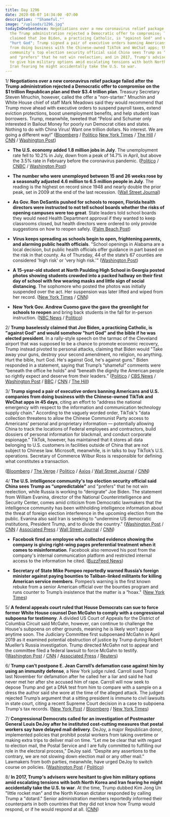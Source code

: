 ```yaml
---
title: Day 1296
date: 2020-08-07 14:34:00 -07:00
description: '"Shameful."'
image: "/uploads/1296.jpg"
todayInOneSentence: Negotiations over a new coronavirus relief package failed after
  the Trump administration rejected a Democratic offer to compromise; Trump baselessly
  claimed that Joe Biden, a practicing Catholic, is "against God" and would somehow
  "hurt God"; Trump signed a pair of executive orders banning Americans and U.S. companies
  from doing business with the Chinese-owned TikTok and WeChat apps; the U.S. intelligence
  community's top election security official said China sees Trump as “unpredictable"
  and "prefers" that he not win reelection; and in 2017, Trump's advisers were hesitant
  to give him military options amid escalating tensions with both North Korea and
  Iran fearing he might accidentally take the U.S. to war.
---
```


1/ **Negotiations over a new coronavirus relief package failed after the Trump administration rejected a Democratic offer to compromise on the $1 trillion Republican plan and their $3.4 trillion plan**. Treasury Secretary Steven Mnuchin, however, called the offer a "non-starter." Mnuchin and White House chief of staff Mark Meadows said they would recommend that Trump move ahead with executive orders to suspend payroll taxes, extend eviction protections, boost unemployment benefits, and help student loan borrowers. Trump, meanwhile, tweeted that “Pelosi and Schumer only interested in Bailout Money for poorly run Democrat cities and states. Nothing to do with China Virus! Want one trillion dollars. No interest. We are going a different way!” ([Bloomberg](https://www.bloomberg.com/news/articles/2020-08-07/stimulus-talks-near-brink-of-collapse-after-rancorous-meeting?sref=MIBMEEoj) / [Politico](https://www.politico.com/news/2020/08/07/last-try-coronavirus-relief-deal-392564) [New York Times](https://www.nytimes.com/2020/08/07/world/covid-19-news.html?action=click&module=Top%20Stories&pgtype=Homepage#link-232a7bee) / [The Hill](https://thehill.com/homenews/senate/511055-pelosi-schumer-say-white-house-declined-2t-coronavirus-deal?userid=57999) / [CNN](https://www.cnn.com/2020/08/07/politics/stimulus-talks-coronavirus/index.html) / [Washington Post](https://www.washingtonpost.com/nation/2020/08/07/coronavirus-covid-live-updates-us/))

* **The U.S. economy added 1.8 million jobs in July**. The unemployment rate fell to 10.2% in July, down from a peak of 14.7% in April, but above the 3.5% rate in February before the coronavirus pandemic. ([Politico](https://www.politico.com/news/2020/08/07/us-unemployment-rate-fell-to-102-percent-in-july-392551) / [CNBC](https://www.cnbc.com/2020/08/07/jobs-report-july-2020.html) / [Washington Post](https://www.washingtonpost.com/business/2020/08/07/july-2020-jobs-report/))

* **The number who were unemployed between 15 and 26 weeks rose by a seasonally adjusted 4.6 million to 6.5 million people in July**. The reading is the highest on record since 1948 and nearly double the prior peak, set in 2009 at the end of the last recession. ([Wall Street Journal](https://www.wsj.com/articles/covid-19-pandemic-triggers-wave-of-long-term-unemployment-11596817137?mod=hp_lead_pos5))

* **As Gov. Ron DeSantis pushed for schools to reopen, Florida health directors were instructed to not tell school boards whether the risks of opening campuses were too great**. State leaders told school boards they would need Health Department approval if they wanted to keep classrooms closed, but health directors were ordered to only provide suggestions on how to reopen safely. ([Palm Beach Post](https://www.palmbeachpost.com/news/20200807/health-directors-told-to-keep-quiet-as-fla-leaders-pressed-to-reopen-classrooms))

* **Virus keeps spreading as schools begin to open, frightening parents, and alarming public health officials**. "School openings in Alabama are a local decision, but public health officials offer guidance in part based on the risk in that county. As of Thursday, 44 of the state’s 67 counties are considered 'high risk' or 'very high risk.'" ([Washington Post](https://www.washingtonpost.com/politics/virus-keeps-spreading-as-schools-begin-to-open-frightening-parents-and-alarming-public-health-officials/2020/08/06/7ef4f362-d80d-11ea-930e-d88518c57dcc_story.html))

* **A 15-year-old student at North Paulding High School in Georgia posted photos showing students crowded into a packed hallway on their first day of school with few wearing masks and little sign of social distancing**. The sophomore who posted the photos was initially suspended over the act. Her suspension was later lifted and wiped from her record. ([New York Times](https://www.nytimes.com/2020/08/06/us/north-paulding-high-school-coronavirus-georgia.html) / [CNN](https://www.cnn.com/2020/08/07/us/georgia-teen-photo-crowded-school-hallway-trnd/index.html))

* **New York Gov. Andrew Cuomo gave the gave the greenlight for schools to reopen** and bring back students in the fall for in-person instruction. ([NBC News](https://www.nbcnews.com/news/us-news/gov-cuomo-says-new-york-schools-can-reopen-september-n1236153) / [Politico](https://www.politico.com/states/new-york/city-hall/story/2020/08/07/cuomo-oks-new-york-schools-for-in-person-instruction-1305884))

2/ **Trump baselessly claimed that Joe Biden, a practicing Catholic, is "against God" and would somehow "hurt God" and the bible if he was elected president**. In a rally-style speech on the tarmac of the Cleveland airport that was supposed to be a chance to promote economic recovery, Trump instead pivoted to personal attacks, claiming that Biden would "Take away your guns, destroy your second amendment, no religion, no anything. Hurt the bible, hurt God. He's against God, he's against guns." Biden responded in a statement, saying that Trump’s “shameful” comments were “beneath the office he holds” and “beneath the dignity the American people so rightly expect and deserve from their leaders.” ([Politico](https://www.politico.com/news/2020/08/07/joe-biden-slams-trump-religion-392550) / [CBS News](https://www.cbsnews.com/news/trump-biden-against-god-false-claim/) / [Washington Post](https://www.washingtonpost.com/politics/playing-electoral-defense-trump-to-promote-recovery-in-ohio/2020/08/06/55bb6010-d7ec-11ea-a788-2ce86ce81129_story.html) / [BBC](https://www.bbc.com/news/election-us-2020-53688009) / [CNN](https://www.cnn.com/2020/08/06/politics/biden-faith-trump/index.html) / [The Hill](https://thehill.com/homenews/administration/510900-trump-claims-biden-is-against-god))

3/ **Trump signed a pair of executive orders banning Americans and U.S. companies from doing business with the Chinese-owned TikTok and WeChat apps in 45 days**, citing an effort to “address the national emergency with respect to the information and communication technology supply chain.” According to the vaguely worded order, TikTok's "data collection threatens to allow the Chinese Communist Party access to Americans' personal and proprietary information — potentially allowing China to track the locations of Federal employees and contractors, build dossiers of personal information for blackmail, and conduct corporate espionage." TikTok, however, has maintained that it stores all data belonging to U.S. customers in facilities outside of China that are not subject to Chinese law. Microsoft, meanwhile, is in talks to buy TikTok’s U.S. operations. Secretary of Commerce Wilbur Ross is responsible for defining what constitutes a transaction.

\([Bloomberg](https://www.bloomberg.com/news/articles/2020-08-07/trump-signs-tiktok-ban-as-u-s-boosts-pressure-for-sale-of-app?sref=MIBMEEoj) / [The Verge](https://www.theverge.com/2020/8/6/21358093/trump-tik-tok-ban-bytedance-transactions-executive-order) / [Politico](https://www.politico.com/news/2020/08/07/tiktok-trump-executive-order-392558) / [Axios](https://www.axios.com/trump-order-ban-tiktok-45-days-1c8eb742-05d7-4169-9b41-be078f981b0c.html) / [Wall Street Journal](https://www.wsj.com/articles/u-s-broadens-attack-on-chinese-internet-giants-with-wechat-order-11596813253?mod=hp_lead_pos1) / [CNN](https://www.cnn.com/2020/08/06/politics/trump-executive-order-tiktok/index.html))

4/ **The U.S. intelligence community's top election security official said China sees Trump as “unpredictable"** and "prefers" that he not win reelection, while Russia is working to “denigrate” Joe Biden. The statement from William Evanina, director of the National Counterintelligence and Security Center, comes amid criticism from Democratic lawmakers that the intelligence community has been withholding intelligence information about the threat of foreign election interference in the upcoming election from the public. Evanina also said Iran is seeking to "undermine US democratic institutions, President Trump, and to divide the country." ([Washington Post](https://www.washingtonpost.com/national-security/seeing-trump-as-unpredictable-china-would-prefer-he-not-win-reelection-intelligence-official-says/2020/08/07/98e1ad8c-d8e0-11ea-aff6-220dd3a14741_story.html) / [CNN](https://www.cnn.com/2020/08/07/politics/2020-election-russia-china-iran/index.html) / [Associated Press](https://apnews.com/e98a8285f773403af163bc720d70fc2d) / [Wall Street Journal](https://www.wsj.com/articles/russia-working-to-damage-joe-bidens-white-house-bid-u-s-intelligence-agencies-say-11596827109) / [CNN](https://www.cnn.com/2020/08/07/politics/us-intelligence-russia-election-interference-biden/index.html))

* **Facebook fired an employee who collected evidence showing the company is giving right-wing pages preferential treatment when it comes to misinformation**. Facebook also removed his post from the company's internal communication platform and restricted internal access to the information he cited. ([BuzzFeed News](https://www.buzzfeednews.com/article/craigsilverman/facebook-zuckerberg-what-if-trump-disputes-election-results))

* **Secretary of State Mike Pompeo reportedly warned Russia’s foreign minister against paying bounties to Taliban-linked militants for killing American service members**. Pompeo’s warning is the first known rebuke from a senior American official over the bounties program and runs counter to Trump’s insistence that the matter is a “hoax." ([New York Times](https://www.nytimes.com/2020/08/07/world/asia/pompeo-russia-afghanistan-bounties.html))

5/ **A federal appeals court ruled that House Democrats can sue to force former White House counsel Don McGahn to comply with a congressional subpoena for testimony**. A divided US Court of Appeals for the District of Columbia Circuit said McGahn, however, can continue to challenge the House's subpoena on other grounds, meaning he is likely won't appear anytime soon. The Judiciary Committee first subpoenaed McGahn in April 2019 as it examined potential obstruction of justice by Trump during Robert Mueller’s Russia investigation. Trump directed McGahn not to appear and the committee filed a federal lawsuit to force McGahn to testify. ([Washington Post](https://www.washingtonpost.com/local/legal-issues/house-can-sue-to-force-testimony-from-former-white-house-counsel-donald-mcgahn/2020/08/07/6301a7f2-b0c8-11ea-8758-bfd1d045525a_story.html) / [CNN](https://www.cnn.com/2020/08/07/politics/don-mcgahn-subpoena/index.html) / [Associated Press](https://apnews.com/37d2619c1ba390019b8e332d1a86706c) / [Reuters](https://www.reuters.com/article/us-usa-court-trump-idUSKCN25326S))

6/ **Trump can’t postpone E. Jean Carroll’s defamation case against him by using an immunity defense**, a New York judge ruled. Carroll sued Trump last November for defamation after he called her a liar and said he had never met her after she accused him of rape. Carroll will now seek to depose Trump and get a DNA test from him to compare with a sample on a dress the author said she wore at the time of the alleged attack. The judged rejected Trump’s argument that a sitting president is immune to civil lawsuits in state court, citing a recent Supreme Court decision in a case to subpoena Trump's tax records. ([New York Post](https://nypost.com/2020/08/06/judge-says-trump-cant-postpone-e-jean-carrolls-defamation-case/) / [Bloomberg](https://www.bloomberg.com/news/articles/2020-08-07/trump-fails-to-stall-rape-accuser-s-lawsuit-deposition-looms?sref=MIBMEEoj) / [New York Times](https://www.nytimes.com/2020/08/07/nyregion/jean-caroll-donald-trump-lawsuit-rape.html))

7/ **Congressional Democrats called for an investigation of Postmaster General Louis DeJoy after he instituted cost-cutting measures that postal workers say have delayed mail delivery**. DeJoy, a major Republican donor, implemented policies that prohibit postal workers from taking overtime or making extra trips to deliver mail on time. “Let me be clear that with regard to election mail, the Postal Service and I are fully committed to fulfilling our role in the electoral process,” DeJoy said. “Despite any assertions to the contrary, we are not slowing down election mail or any other mail.” Lawmakers from both parties, meanwhile, have urged DeJoy to switch course on policies. ([Washington Post](https://www.washingtonpost.com/business/2020/08/07/postal-service-investigation-dejoy/) / [Politico](https://www.politico.com/news/2020/08/07/postal-service-chief-denies-slowing-down-election-mail-to-assist-trump-392555))

8/ **In 2017, Trump's advisers were hesitant to give him military options amid escalating tensions with both North Korea and Iran fearing he might accidentally take the U.S. to war**. At the time, Trump dubbed Kim Jong Un "little rocket man" and the North Korean dictator responded by calling Trump a "dotard." Senior administration members reportedly informed their counterparts in both countries that they did not know how Trump would respond, or if he would respond at all. ([CNN](https://www.cnn.com/2020/08/06/politics/trump-advisers-fears-military-options/index.html))